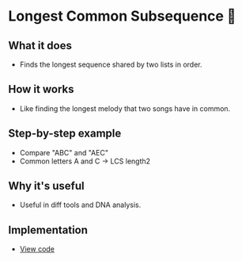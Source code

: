 # Longest Common Subsequence 📏

## What it does
- Finds the longest sequence shared by two lists in order.

## How it works
- Like finding the longest melody that two songs have in common.

## Step-by-step example
- Compare "ABC" and "AEC"
- Common letters A and C → LCS length2

## Why it's useful
- Useful in diff tools and DNA analysis.

## Implementation
- [View code](../algorithms/longest_common_subsequence.py)
